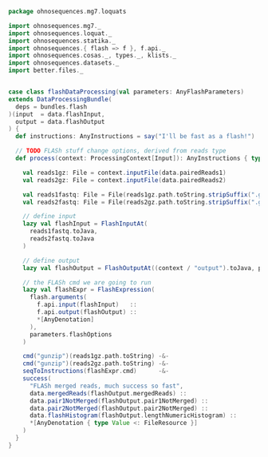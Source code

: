 
```scala
package ohnosequences.mg7.loquats

import ohnosequences.mg7._
import ohnosequences.loquat._
import ohnosequences.statika._
import ohnosequences.{ flash => f }, f.api._
import ohnosequences.cosas._, types._, klists._
import ohnosequences.datasets._
import better.files._


case class flashDataProcessing(val parameters: AnyFlashParameters)
extends DataProcessingBundle(
  deps = bundles.flash
)(input  = data.flashInput,
  output = data.flashOutput
) {
  def instructions: AnyInstructions = say("I'll be fast as a flash!")

  // TODO FLASh stuff change options, derived from reads type
  def process(context: ProcessingContext[Input]): AnyInstructions { type Out <: OutputFiles } = {

    val reads1gz: File = context.inputFile(data.pairedReads1)
    val reads2gz: File = context.inputFile(data.pairedReads2)

    val reads1fastq: File = File(reads1gz.path.toString.stripSuffix(".gz"))
    val reads2fastq: File = File(reads2gz.path.toString.stripSuffix(".gz"))

    // define input
    lazy val flashInput = FlashInputAt(
      reads1fastq.toJava,
      reads2fastq.toJava
    )

    // define output
    lazy val flashOutput = FlashOutputAt((context / "output").toJava, prefix = "")

    // the FLASh cmd we are going to run
    lazy val flashExpr = FlashExpression(
      flash.arguments(
        f.api.input(flashInput)   ::
        f.api.output(flashOutput) ::
        *[AnyDenotation]
      ),
      parameters.flashOptions
    )

    cmd("gunzip")(reads1gz.path.toString) -&-
    cmd("gunzip")(reads2gz.path.toString) -&-
    seqToInstructions(flashExpr.cmd)      -&-
    success(
      "FLASh merged reads, much success so fast",
      data.mergedReads(flashOutput.mergedReads) ::
      data.pair1NotMerged(flashOutput.pair1NotMerged) ::
      data.pair2NotMerged(flashOutput.pair2NotMerged) ::
      data.flashHistogram(flashOutput.lengthNumericHistogram) ::
      *[AnyDenotation { type Value <: FileResource }]
    )
  }
}

```




[main/scala/mg7/bundles.scala]: ../bundles.scala.md
[main/scala/mg7/configs.scala]: ../configs.scala.md
[main/scala/mg7/csv.scala]: ../csv.scala.md
[main/scala/mg7/data.scala]: ../data.scala.md
[main/scala/mg7/defaults.scala]: ../defaults.scala.md
[main/scala/mg7/loquats/1.flash.scala]: 1.flash.scala.md
[main/scala/mg7/loquats/2.split.scala]: 2.split.scala.md
[main/scala/mg7/loquats/3.blast.scala]: 3.blast.scala.md
[main/scala/mg7/loquats/4.assign.scala]: 4.assign.scala.md
[main/scala/mg7/loquats/5.merge.scala]: 5.merge.scala.md
[main/scala/mg7/loquats/6.count.scala]: 6.count.scala.md
[main/scala/mg7/package.scala]: ../package.scala.md
[main/scala/mg7/parameters.scala]: ../parameters.scala.md
[main/scala/mg7/pipeline.scala]: ../pipeline.scala.md
[main/scala/mg7/referenceDB.scala]: ../referenceDB.scala.md
[test/scala/mg7/counts.scala]: ../../../../test/scala/mg7/counts.scala.md
[test/scala/mg7/fqnames.scala]: ../../../../test/scala/mg7/fqnames.scala.md
[test/scala/mg7/mock/illumina.scala]: ../../../../test/scala/mg7/mock/illumina.scala.md
[test/scala/mg7/mock/pacbio.scala]: ../../../../test/scala/mg7/mock/pacbio.scala.md
[test/scala/mg7/PRJEB6592/PRJEB6592.scala]: ../../../../test/scala/mg7/PRJEB6592/PRJEB6592.scala.md
[test/scala/mg7/referenceDBs.scala]: ../../../../test/scala/mg7/referenceDBs.scala.md
[test/scala/mg7/taxonomy.scala]: ../../../../test/scala/mg7/taxonomy.scala.md
[test/scala/mg7/testData.scala]: ../../../../test/scala/mg7/testData.scala.md
[test/scala/mg7/testDefaults.scala]: ../../../../test/scala/mg7/testDefaults.scala.md